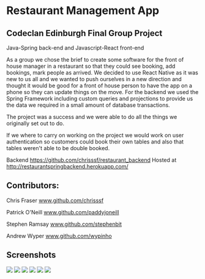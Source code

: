 # Restaurant Management App

## Codeclan Edinburgh Final Group Project

Java-Spring back-end and Javascript-React front-end

As a group we chose the brief to create some software for the front of house manager in a restaurant so that they could see booking, add bookings, mark people as arrived. We decided to use React Native as it was new to us all and we wanted to push ourselves in a new direction and thought it would be good for a front of house person to have the app on a phone so they can update things on the move. For the backend we used the Spring Framework including custom queries and projections to provide us the data we required in a small amount of database transactions.

The project was a success and we were able to do all the things we originally set out to do.

If we where to carry on working on the project we would work on user authentication so customers could book their own tables and also that tables weren't able to be double booked.


Backend https://github.com/chrisssf/restaurant_backend
Hosted at http://restaurantspringbackend.herokuapp.com/


## Contributors:

Chris Fraser www.github.com/chrisssf

Patrick O'Neill www.github.com/paddyjoneill

Stephen Ramsay www.github.com/stephenbit

Andrew Wyper  www.github.com/wypinho



## Screenshots

![](/screenshots/screenshot1.png )
![](/screenshots/screenshot2.png )
![](/screenshots/screenshot3.png )
![](/screenshots/screenshot4.png )
![](/screenshots/screenshot5.png )
![](/screenshots/screenshot6.png )


